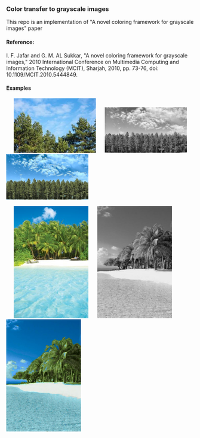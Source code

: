 ### Color transfer to grayscale images

This repo is an implementation of "A novel coloring framework for grayscale images" paper

#### Reference:

I. F. Jafar and G. M. AL Sukkar, "A novel coloring framework for grayscale images," 2010 International Conference on Multimedia Computing and Information Technology (MCIT), Sharjah, 2010, pp. 73-76, doi: 10.1109/MCIT.2010.5444849.

#### Examples 
<p float="left">
<img   src="images/color_1.jpg"  hspace="20" width="220" >  
<img   src="images/gray_1.jpg"  width="220"> 
<img   src="images/result_1.jpg"  width="220"> 
</p>

<p float="left">
<img   src="images/color_2.jpg"  hspace="20" height="300" >  
<img   src="images/gray_2.jpg"  height="300"> 
<img   src="images/result_2.jpg"  height="300"> 
</p>
